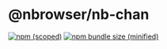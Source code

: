 # @nbrowser/nb-chan
[![npm (scoped)](https://img.shields.io/npm/v/@nbrowser/nb-chan.svg)](https://github.com/nbrowser/nb-chan)
[![npm bundle size (minified)](https://img.sheileds.io/bundlephobia/min/@nbrowser/nb-chan.svg)](https://github.com/nbrowser/nb-chan)
